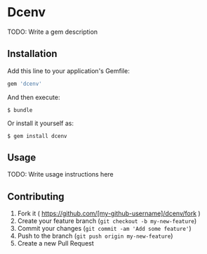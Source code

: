 # Dcenv

TODO: Write a gem description

## Installation

Add this line to your application's Gemfile:

```ruby
gem 'dcenv'
```

And then execute:

    $ bundle

Or install it yourself as:

    $ gem install dcenv

## Usage

TODO: Write usage instructions here

## Contributing

1. Fork it ( https://github.com/[my-github-username]/dcenv/fork )
2. Create your feature branch (`git checkout -b my-new-feature`)
3. Commit your changes (`git commit -am 'Add some feature'`)
4. Push to the branch (`git push origin my-new-feature`)
5. Create a new Pull Request
